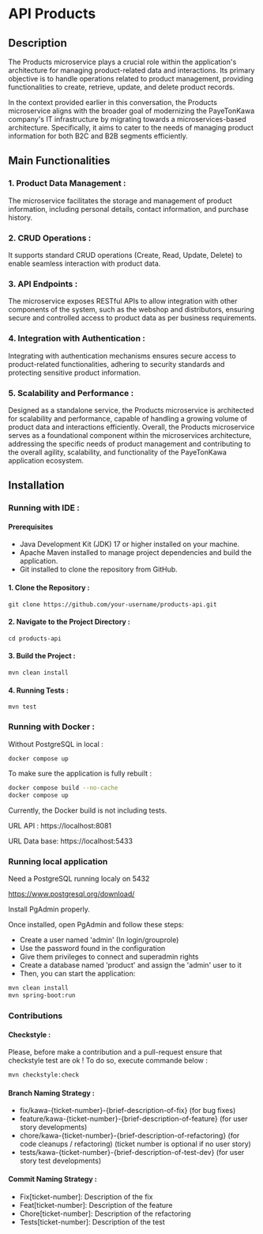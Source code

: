 # API Products

## Description 

The Products microservice plays a crucial role within the application's architecture for managing product-related data and interactions. Its primary objective is to handle operations related to product management, providing functionalities to create, retrieve, update, and delete product records.

In the context provided earlier in this conversation, the Products microservice aligns with the broader goal of modernizing the PayeTonKawa company's IT infrastructure by migrating towards a microservices-based architecture. Specifically, it aims to cater to the needs of managing product information for both B2C and B2B segments efficiently.

## Main Functionalities

### 1. Product Data Management : 

The microservice facilitates the storage and management of product information, including personal details, contact information, and purchase history.

### 2. CRUD Operations : 

It supports standard CRUD operations (Create, Read, Update, Delete) to enable seamless interaction with product data.

### 3. API Endpoints : 
The microservice exposes RESTful APIs to allow integration with other components of the system, such as the webshop and distributors, ensuring secure and controlled access to product data as per business requirements.

### 4. Integration with Authentication :

Integrating with authentication mechanisms ensures secure access to product-related functionalities, adhering to security standards and protecting sensitive product information.

### 5. Scalability and Performance :

Designed as a standalone service, the Products microservice is architected for scalability and performance, capable of handling a growing volume of product data and interactions efficiently.
Overall, the Products microservice serves as a foundational component within the microservices architecture, addressing the specific needs of product management and contributing to the overall agility, scalability, and functionality of the PayeTonKawa application ecosystem.

## Installation

### Running with IDE : 

#### Prerequisites

* Java Development Kit (JDK) 17 or higher installed on your machine.
* Apache Maven installed to manage project dependencies and build the application.
* Git installed to clone the repository from GitHub.

#### 1. Clone the Repository : 
```
git clone https://github.com/your-username/products-api.git
```
#### 2. Navigate to the Project Directory :
```
cd products-api
```
#### 3. Build the Project :
```
mvn clean install
```
#### 4. Running Tests :
```
mvn test
```

### Running with Docker : 

Without PostgreSQL in local :

```sh
docker compose up
```

To make sure the application is fully rebuilt :

```sh
docker compose build --no-cache
docker compose up
```

Currently, the Docker build is not including tests.

URL API : https://localhost:8081

URL Data base: https://localhost:5433

### Running local application

Need a PostgreSQL running localy on 5432 

https://www.postgresql.org/download/

Install PgAdmin properly.

Once installed, open PgAdmin and follow these steps:

* Create a user named 'admin' (In login/grouprole)
* Use the password found in the configuration
* Give them privileges to connect and superadmin rights
* Create a database named 'product' and assign the 'admin' user to it
* Then, you can start the application:

```sh
mvn clean install
mvn spring-boot:run
```

### Contributions
#### Checkstyle : 

Please, before make a contribution and a pull-request ensure that checkstyle test are ok !
To do so, execute commande below : 

```sh
mvn checkstyle:check 
```

#### Branch Naming Strategy :
* fix/kawa-{ticket-number}-{brief-description-of-fix} (for bug fixes)
* feature/kawa-{ticket-number}-{brief-description-of-feature} (for user story developments)
* chore/kawa-{ticket-number}-{brief-description-of-refactoring} (for code cleanups / refactoring) (ticket number is optional if no user story)
* tests/kawa-{ticket-number}-{brief-description-of-test-dev} (for user story test developments)

#### Commit Naming Strategy :
* Fix[ticket-number]: Description of the fix
* Feat[ticket-number]: Description of the feature
* Chore[ticket-number]: Description of the refactoring
* Tests[ticket-number]: Description of the test
